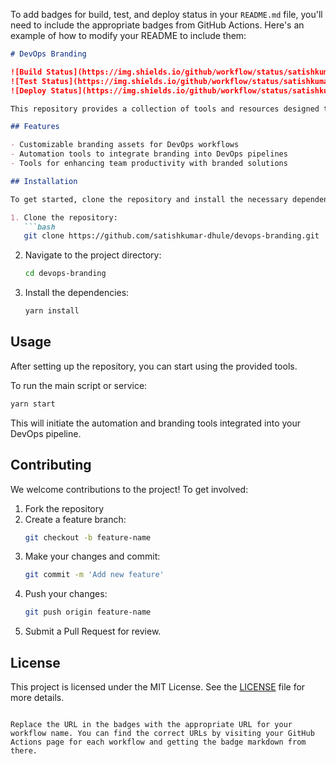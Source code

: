 To add badges for build, test, and deploy status in your `README.md` file, you'll need to include the appropriate badges from GitHub Actions. Here's an example of how to modify your README to include them:

```md
# DevOps Branding

![Build Status](https://img.shields.io/github/workflow/status/satishkumar-dhule/devops-branding/Build%2C%20Test%2C%20Lint%2C%20and%20Deploy)
![Test Status](https://img.shields.io/github/workflow/status/satishkumar-dhule/devops-branding/Test%20Job)
![Deploy Status](https://img.shields.io/github/workflow/status/satishkumar-dhule/devops-branding/Deploy%20Job)

This repository provides a collection of tools and resources designed to enhance DevOps practices by integrating branding and automation into the workflow. It includes customizable configurations, scripts, and utilities that streamline DevOps processes, making them more efficient and productive for the teams involved.

## Features

- Customizable branding assets for DevOps workflows
- Automation tools to integrate branding into DevOps pipelines
- Tools for enhancing team productivity with branded solutions

## Installation

To get started, clone the repository and install the necessary dependencies:

1. Clone the repository:
   ```bash
   git clone https://github.com/satishkumar-dhule/devops-branding.git
   ```

2. Navigate to the project directory:
   ```bash
   cd devops-branding
   ```

3. Install the dependencies:
   ```bash
   yarn install
   ```

## Usage

After setting up the repository, you can start using the provided tools.

To run the main script or service:

```bash
yarn start
```

This will initiate the automation and branding tools integrated into your DevOps pipeline.

## Contributing

We welcome contributions to the project! To get involved:

1. Fork the repository
2. Create a feature branch:
   ```bash
   git checkout -b feature-name
   ```
3. Make your changes and commit:
   ```bash
   git commit -m 'Add new feature'
   ```
4. Push your changes:
   ```bash
   git push origin feature-name
   ```
5. Submit a Pull Request for review.

## License

This project is licensed under the MIT License. See the [LICENSE](LICENSE) file for more details.
```

Replace the URL in the badges with the appropriate URL for your workflow name. You can find the correct URLs by visiting your GitHub Actions page for each workflow and getting the badge markdown from there.
